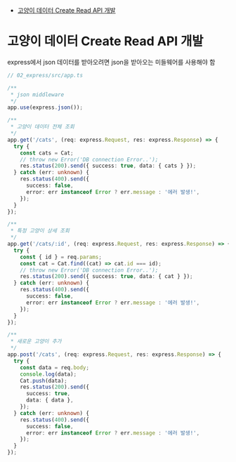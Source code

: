 <!-- TOC -->

- [고양이 데이터 Create Read API 개발](#%EA%B3%A0%EC%96%91%EC%9D%B4-%EB%8D%B0%EC%9D%B4%ED%84%B0-create-read-api-%EA%B0%9C%EB%B0%9C)

<!-- /TOC -->

# 고양이 데이터 Create Read API 개발
express에서 json 데이터를 받아오려면 json을 받아오는 미들웨어를 사용해야 함
``` typescript
// 02_express/src/app.ts

/**
 * json middleware
 */
app.use(express.json());

/**
 * 고양이 데이터 전체 조회
 */
app.get('/cats', (req: express.Request, res: express.Response) => {
  try {
    const cats = Cat;
    // throw new Error('DB connection Error..');
    res.status(200).send({ success: true, data: { cats } });
  } catch (err: unknown) {
    res.status(400).send({
      success: false,
      error: err instanceof Error ? err.message : '에러 발생!',
    });
  }
});

/**
 * 특정 고양이 상세 조회
 */
app.get('/cats/:id', (req: express.Request, res: express.Response) => {
  try {
    const { id } = req.params;
    const cat = Cat.find((cat) => cat.id === id);
    // throw new Error('DB connection Error..');
    res.status(200).send({ success: true, data: { cat } });
  } catch (err: unknown) {
    res.status(400).send({
      success: false,
      error: err instanceof Error ? err.message : '에러 발생!',
    });
  }
});

/**
 * 새로운 고양이 추가
 */
app.post('/cats', (req: express.Request, res: express.Response) => {
  try {
    const data = req.body;
    console.log(data);
    Cat.push(data);
    res.status(200).send({
      success: true,
      data: { data },
    });
  } catch (err: unknown) {
    res.status(400).send({
      success: false,
      error: err instanceof Error ? err.message : '에러 발생!',
    });
  }
});
```